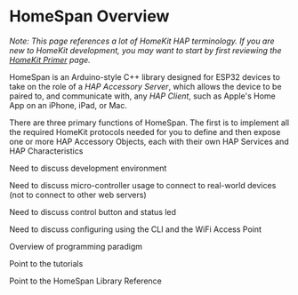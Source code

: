 # HomeSpan Overview

*Note: This page references a lot of HomeKit HAP terminology.  If you are new to HomeKit development, you may want to start by first reviewing the [HomeKit Primer](HomeKitPrimer.md) page.*

HomeSpan is an Arduino-style C++ library designed for ESP32 devices to take on the role of a *HAP Accessory Server*, which allows the device to be paired to, and communicate with, any *HAP Client*, such as Apple's Home App on an iPhone, iPad, or Mac.

There are three primary functions of HomeSpan.  The first is to implement all the required HomeKit protocols needed for you to define and then expose one or more HAP Accessory Objects, each with their own HAP Services and HAP Characteristics

Need to discuss development environment

Need to discuss micro-controller usage to connect to real-world devices (not to connect to other web servers)

Need to discuss control button and status led

Need to discuss configuring using the CLI and the WiFi Access Point

Overview of programming paradigm

Point to the tutorials

Point to the HomeSpan Library Reference

